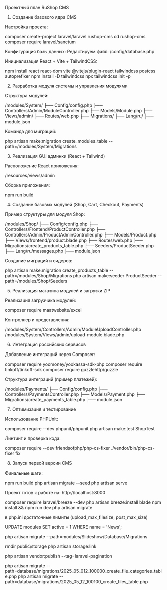 Проектный план RuShop CMS

1. Создание базового ядра CMS

Настройка проекта:

composer create-project laravel/laravel rushop-cms
cd rushop-cms
composer require laravel/sanctum

Конфигурация базы данных:
Редактируем файл:
/config/database.php

Инициализация React + Vite + TailwindCSS:

npm install react react-dom vite @vitejs/plugin-react tailwindcss postcss autoprefixer
npm install -D tailwindcss
npx tailwindcss init -p

2. Разработка модуля системы и управления модулями

Структура модулей:

/modules/System/
├── Config/config.php
├── Controllers/Admin/ModuleController.php
├── Models/Module.php
├── Views/admin/
├── Routes/web.php
├── Migrations/
├── Lang/ru/
├── module.json

Команда для миграций:

php artisan make:migration create_modules_table --path=/modules/System/Migrations

3. Реализация GUI админки (React + Tailwind)

Расположение React приложения:

/resources/views/admin

Сборка приложения:

npm run build

4. Создание базовых модулей (Shop, Cart, Checkout, Payments)

Пример структуры для модуля Shop:

/modules/Shop/
├── Config/config.php
├── Controllers/Frontend/ProductController.php
├── Controllers/Admin/ProductAdminController.php
├── Models/Product.php
├── Views/frontend/product.blade.php
├── Routes/web.php
├── Migrations/create_products_table.php
├── Seeders/ProductSeeder.php
├── Lang/ru/messages.php
├── module.json

Создание миграций и сидеров:

php artisan make:migration create_products_table --path=/modules/Shop/Migrations
php artisan make:seeder ProductSeeder --path=/modules/Shop/Seeders

5. Реализация магазина модулей и загрузки ZIP

Реализация загрузчика модулей:

composer require maatwebsite/excel

Контроллер и представления:

/modules/System/Controllers/Admin/ModuleUploadController.php
/modules/System/Views/admin/upload-module.blade.php

6. Интеграция российских сервисов

Добавление интеграций через Composer:

composer require yoomoney/yookassa-sdk-php
composer require tinkoff/tinkoff-sdk
composer require guzzlehttp/guzzle

Структура интеграций (пример платежей):

/modules/Payments/
├── Config/config.php
├── Controllers/PaymentsController.php
├── Models/Payment.php
├── Migrations/create_payments_table.php
├── module.json

7. Оптимизация и тестирование

Использование PHPUnit:

composer require --dev phpunit/phpunit
php artisan make:test ShopTest

Линтинг и проверка кода:

composer require --dev friendsofphp/php-cs-fixer
./vendor/bin/php-cs-fixer fix

8. Запуск первой версии CMS

Финальные шаги:

npm run build
php artisan migrate --seed
php artisan serve

Проект готов к работе на:
http://localhost:8000

composer require laravel/breeze --dev
php artisan breeze:install blade
npm install && npm run dev
php artisan migrate


в php.ini достаточные лимиты (upload_max_filesize, post_max_size)


UPDATE modules SET active = 1 WHERE name = 'News';



php artisan migrate --path=modules/Slideshow/Database/Migrations


rmdir public\storage
php artisan storage:link

php artisan vendor:publish --tag=laravel-pagination


php artisan migrate --path=database/migrations/2025_05_012_100000_create_file_categories_table.php
php artisan migrate --path=database/migrations/2025_05_12_100100_create_files_table.php
